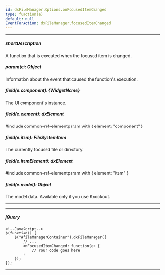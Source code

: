 ```yaml
---
id: dxFileManager.Options.onFocusedItemChanged
type: function(e)
default: null
EventForAction: dxFileManager.focusedItemChanged
---
```

---
##### shortDescription
A function that is executed when the focused item is changed.

##### param(e): Object
Information about the event that caused the function's execution.

##### field(e.component): {WidgetName}
The UI component's instance.

##### field(e.element): dxElement
#include common-ref-elementparam with { element: "component" }

##### field(e.item): FileSystemItem
The currently focused file or directory.

##### field(e.itemElement): dxElement
#include common-ref-elementparam with { element: "item" }

##### field(e.model): Object
The model data. Available only if you use Knockout.

---

---

##### jQuery

    <!--JavaScript-->
    $(function() {
        $("#fileManagerContainer").dxFileManager({
            // ...
            onFocusedItemChanged: function(e) {
                // Your code goes here
            }
        });
    });

---